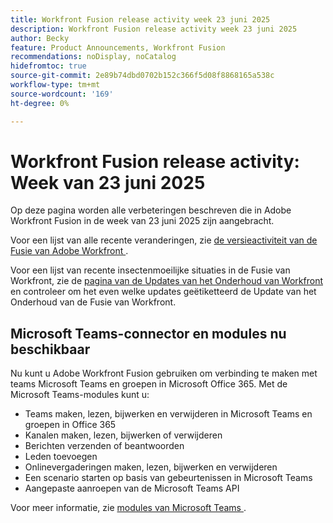 ```yaml
---
title: Workfront Fusion release activity week 23 juni 2025
description: Workfront Fusion release activity week 23 juni 2025
author: Becky
feature: Product Announcements, Workfront Fusion
recommendations: noDisplay, noCatalog
hidefromtoc: true
source-git-commit: 2e89b74dbd0702b152c366f5d08f8868165a538c
workflow-type: tm+mt
source-wordcount: '169'
ht-degree: 0%

---
```


# Workfront Fusion release activity: Week van 23 juni 2025

Op deze pagina worden alle verbeteringen beschreven die in Adobe Workfront Fusion in de week van 23 juni 2025 zijn aangebracht.

Voor een lijst van alle recente veranderingen, zie [ de versieactiviteit van de Fusie van Adobe Workfront ](/help/workfront-fusion/fusion-product-releases/fusion-release-activity.md).

Voor een lijst van recente insectenmoeilijke situaties in de Fusie van Workfront, zie de [ pagina van de Updates van het Onderhoud van Workfront ](https://experienceleague.adobe.com/en/docs/workfront-known-issues/releases/current-updates) en controleer om het even welke updates geëtiketteerd de Update van het Onderhoud van de Fusie van Workfront.

## Microsoft Teams-connector en modules nu beschikbaar

Nu kunt u Adobe Workfront Fusion gebruiken om verbinding te maken met teams Microsoft Teams en groepen in Microsoft Office 365. Met de Microsoft Teams-modules kunt u:

* Teams maken, lezen, bijwerken en verwijderen in Microsoft Teams en groepen in Office 365
* Kanalen maken, lezen, bijwerken of verwijderen
* Berichten verzenden of beantwoorden
* Leden toevoegen
* Onlinevergaderingen maken, lezen, bijwerken en verwijderen
* Een scenario starten op basis van gebeurtenissen in Microsoft Teams
* Aangepaste aanroepen van de Microsoft Teams API

Voor meer informatie, zie [ modules van Microsoft Teams ](/help/workfront-fusion/references/apps-and-modules/third-party-connectors/microsoft-teams-modules.md).
